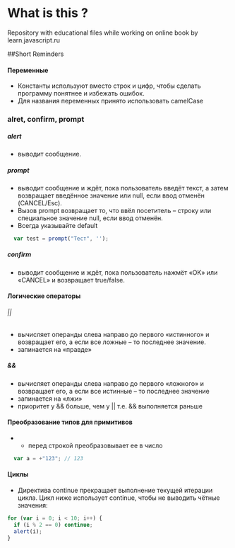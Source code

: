# What is this ?
Repository with educational files while working on online book by learn.javascript.ru


##Short Reminders
#### Переменные
* Константы используют вместо строк и цифр, чтобы сделать программу понятнее и избежать ошибок.
* Для названия переменных принято использовать camelCase

### alret, confirm, prompt

##### alert 
* выводит сообщение.

##### prompt
* выводит сообщение и ждёт, пока пользователь введёт текст, а затем возвращает введённое значение или null, если ввод отменён (CANCEL/Esc).
* Вызов prompt возвращает то, что ввёл посетитель – строку или специальное значение null, если ввод отменён.
* Всегда указывайте default  
```javascript 
  var test = prompt("Тест", '');
```
##### confirm 
* выводит сообщение и ждёт, пока пользователь нажмёт «OK» или «CANCEL» и возвращает true/false.


#### Логические операторы

###### || 
* вычисляет операнды слева направо до первого «истинного» и возвращает его, а если все ложные – то последнее значение.
* запинается на «правде»
 
##### &&
* вычисляет операнды слева направо до первого «ложного» и возвращает его, а если все истинные – то последнее значение
* запинается на «лжи»
* приоритет у && больше, чем у || т.е. && выполняется раньше


#### Преобразование типов для примитивов
* + перед строкой преобразовывает ее в число
```javascript
  var a = +"123"; // 123
```

#### Циклы
* Директива continue прекращает выполнение текущей итерации цикла. Цикл ниже использует continue, чтобы не выводить чётные значения:
```javascript
for (var i = 0; i < 10; i++) {
  if (i % 2 == 0) continue;
  alert(i);
}
```
